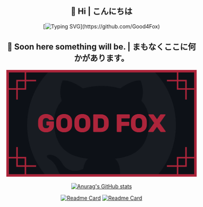 
<div align="center">

## 👋 Hi | こんにちは

[![Typing SVG](https://readme-typing-svg.demolab.com?font=Rubik&weight=505&pause=1000&color=FFFFFF&multiline=true&width=520&height=130&lines=%E3%85%A4%E3%85%A4%E3%85%A4%E3%85%A4%E3%85%A4I'm+Good_Fox%2C+a+white+developer.;%E3%85%A4I'm+thrilled+to+welcome+you+to+my+GitHub+account.;%E3%85%A4%E3%85%A4In+this+repository%2C+you+will+find+the+source+code;documentation%2C+and+various+supplementary+materials;%E3%85%A4%E3%85%A4%E3%85%A4%E3%85%A4%E3%85%A4%E3%85%A4%E3%85%A4%E3%85%A4related+to+my+projects.)](https://github.com/Good4Fox)


## 🎃 Soon here something will be. | まもなくここに何かがあります。

<a href="https://github.com/Good4Fox"><img src="https://github.com/Good4Fox/Good4Fox/blob/main/.github/README/good_fox_logo.svg" alt="Good4Fox" width="auto" height="auto"></a>

<a href="https://github.com/Good4Fox">![Anurag's GitHub stats](https://github-readme-stats.vercel.app/api?username=Good4Fox&show_icons=true&bg_color=0D1117&border_color=0D1117)</a>

<a href="https://github.com/Good4Fox/QuickRapidX">![Readme Card](https://github-readme-stats.vercel.app/api/pin/?username=Good4Fox&repo=QuickRapidX&bg_color=0D1117&border_color=0D1117)</a>
<a href="https://github.com/Good4Fox/WhisperSyncCopy">![Readme Card](https://github-readme-stats.vercel.app/api/pin/?username=Good4Fox&repo=WhisperSyncCopy&show_icons=true&bg_color=0D1117&border_color=0D1117)
</a>

</div>
